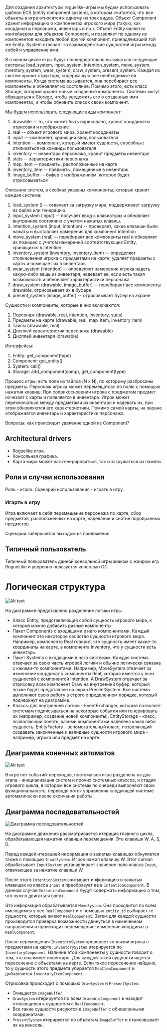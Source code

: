 Для создания архитектуры roguelike-игры мы будем использовать шаблон ECS (entity component system), в котором считается, что все объекты в игре относятся к одному из трех видов. Объект Component хранит информацию о компонентах игрового мира (такую, как координаты персонажа, инвентарь и пр.). Объект Entity является контейнером для объектов Component, и позволяет по одному из компонентов находить любой другой компонент, принадлежащий той же Entity. System отвечает за взаимодействие сущностей игры между собой и управление ими.

В главном цикле игры будут последовательно вызываться следующие системы: load_system, input_system, intention_system, move_system, inventory_system, wear_system, draw_system, present_system. Каждая из систем хранит структуру, содержащую все необходимые ей компоненты. Когда система вызывается, она перебирает все компоненты и обновляет их состояние. Помимо этого, есть класс Storage, который хранит новые созданные компоненты. Системы могут обращаться к Storage, чтобы уведомить его о созданных ими компонентах, и чтобы обновить список своих компонент.

Мы будем использовать следующие виды компонент:
1. drawable -- то, что может быть нарисовано, хранит координаты отрисовки и изображение
2. real -- объект игрового мира, хранит координаты
3. input -- компонент, хранящий ввод пользователя
4. intention -- компонент, который имеют сущности, способные откликаться на команды пользователя
5. inventory -- инвентарь персонажа, хранит предметы инвентаря
6. stats -- характеристики персонажа
7. map_item -- предметы, расположенные на карте
8. inventory_item -- предметы, помещенные в инвентарь
9. image_buffer -- буфер с изображением, которое будет отрисовываться

Описание систем, в скобках указаны компоненты, которые хранит каждая система:
1. load_system () -- отвечает за загрузку мира, поддерживает загрузку из файла или генерацию.
2. input_system (input) -- получает ввод с клавиатуры и обновляет внутреннее состоянию с учетом нажатых клавиш.
3. intention_system (input, intention) -- проверяет, какие клавиши были нажаты и выставляет намерения для компонент intention
4. move_system (real) -- перебирает все компоненты real и обновляет их позицию с учетом намерений соответствующих Entity, хранящихся в intention
5. inventory_system (inventory, inventory_item) -- определяет столкновения игрока с предметами на карте, удаляет предметы с карты и помещает их в инвентарь
6. wear_system (intention) -- определяет намерение игрока надеть какую-либо вещь из инвентаря, надевает ее, если есть такая возможность и обновляет характеристики персонажа
7. draw_system (drawable, image_buffer) -- перебирает все компоненты drawable, отрисовывает их в буфере
8. present_system (image_buffer) -- отрисовывает буфер на экране

Сущности и компоненты, которые в них включаются:
1. Персонаж (drawable, real, intention, inventory, stats)
2. Предметы на карте (drawable, real, map_item, inventory_item)
3. Тайлы (drawable, real)
4. Дисплей характеристик персонажа (drawable)
5. Дисплей инвентаря (drawable)

Интерфейсы:
1. Entity: get_component(type)
2. Component: get_entity()
3. System: call()
4. Storage: add_component(comp), get_component(type)

Процесс игры:
есть поле из тайлов (N x N), по которому разбросаны предметы. Персонаж игрока может перемещаться по полю с помощью нажатия клавиш. При соприкосновении игрока с предметом предмет исчезает с карты и появляется в инвентаре. Игрок может переключаться между предметами из инвентаря и надевать их, при этом обновляются его характеристики. Помимо самой карты, на экране отображается инвентарь и характеристики персонажа.

Вопросы:
как происходит удаление одной из Component?


## Architectural drivers

* Roguelike игра.
* Консольная графика.
* Карта мира может как генерироваться, так и загружаться из памяти.


## Роли и случаи использования

Роль - игрок. Сценарий использования - играть в игру.

### Игарть в игру

Игра включает в себя перемещение персонажа по карте, сбор предметов, расположенных на карте, надевание и снятие подобранных предметов.

Сценарий завершается выходом из приложения.

## Типичный пользователь

Типичный пользователь данной консольной игры знаком с жанром игр RogueLike и уверенно пользуется консолью ОС.

# Логическая структура

![Alt text](diagrams/class_diagram.png)

На диаграмме представлено разделение логики игры:
* Класс Entity, представляющий собой сущность игрового мира, к которой можно добавить разные компоненты.
* Пакет Components с входящими в него компонентами. Каждый компонент это некоторое свойство сущности игрового мира. Например, компонента Real говорит, что сущность имеет какие-то координаты на карте, а компонента Inventory, что у сущности есть инвентарь.
* Пакет Systems с входящими в него системам. Каждая система отвечает за свою часть игровой логики и обычно логически связана с какими-то компонентами. Например, MoveSystem отвечает за изменение координат у компоненты Real, которая имеется у всех сущностей с компонентой Intention. А DrawSystem отвечает за отрисовку всех компонент Draw на внутренний буфер, который позже будет представлен на экран PresentSystem. Все системы выполняют свою работу в строго определенном порядке, который подчеркнут на диаграмме.
* Классы для внутренней логики - EventExchanger, который позволяет системам подписываться на некоторые события или генерировать их (например, создание новой компоненты). EntityStorage - класс, позволяющий понять, какими компонентами наделена какая либо сущность. EntityFactory - вспомогательный класс, позволяющий создавать законченные и валидные сущности игрового мира - например, игрока или предмет на карте.

## Диаграмма конечных автоматов

![Alt text](diagrams/state_diagram.png)

В игре нет событий-переходов, поэтому вся игра разделена на два этапа - инициализация систем и прочих системных классов, и стадия игрового цикла, в котором все системы по очереди выполняют свою функциональность, переводя поток управления следующей системе автоматически после окончания работы.

## Диаграмма последовательностей

![Диаграмма последовательностей](diagrams/sequenceDiagrams/sequence_diagram.png)

На диаграмме движения рассматривается итерация главного цикла, обрабатывающая нажатия клавиши перемещения.
Это клавиши W, A, S, D.

Перед каждой итерацией информация о зажатых клавишах обнуляется также с помощью `InputSystem`.
Игрок нажал клавишу W.
Этот сигнал обрабатывает `InputSystem`: устанавливает значение поля класса `Input`, отвечающее за нажатие клавиши W.


После этого `IntentionSystem` считывает информацию о зажатых клавишах из класса `Input` и преобразует ее в `IntentionComponent`.
В данном случае `IntentionComponent` будут содержать информацию о том, что нужно двигаться вверх.

Эта информация обрабатывается `MoveSystem`.
Она проходится по всем имеющимся у нее `RealComponent` и с помощью `entity_id` выбирает те сущности, которые имеют `RealComponent`.
Затем для каждой сущности производится проверка возможности двинуться в намеченном направлении и происходит перемещение: изменение координат в `RealComponent`.

После перемещения `InventorySystem` проверяет коллизии игрока с предметами на карте.
`InventorySystem` итерируется по `InventoryComponent`.
Наличие этой компоненты у сущности говорит о том, что она имеет инвентарь.
Для каждой такой сущности ищется пересечение с объектами на карте.
Если такое пересечение найдено, то у сущности этого предмета убирается `MapItemComponent` и добавляется `InventoryItemComponent`.

Отрисовка происходит с помощью `DrawSystem` и `PresentSystem`:
* Очищается `ImageBuffer`.
* `DrawSystem` итерируется по всем `DrawableComponent` и находит относящиеся к сущностям с `RealComponent`.
* Все такие сущности рисуются в `ImageBuffer` с обновленными координатами.
* `PresentSystem` итерируется по объектам `ImageBuffer` и отрисовывает их на консоль.

